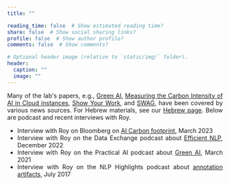 ```yaml
---
title: ""

reading_time: false  # Show estimated reading time?
share: false  # Show social sharing links?
profile: false  # Show author profile?
comments: false  # Show comments?

# Optional header image (relative to `static/img/` folder).
header:
  caption: ""
  image: ""
---
```


<div style="text-align:justify">
Many of the lab's papers, e.g., <a href="../publication/greenai/">Green AI</a>, <a href="../publication/carbon/">Measuring the Carbon Intensity of AI in Cloud instances</a>, <a href="../publication/showyourwork/">Show Your Work</a>, and <a href="../publication/SWAG/">SWAG</a>, have been covered by various news sources. For Hebrew materials, see our <a href="../author/רועי-שוורץ/">Hebrew page</a>. Below are podcast and recent interviews with Roy.
<ul>
<li>Interview with Roy on Bloomberg on <a href="https://www.bloomberg.com/news/articles/2023-03-09/how-much-energy-do-ai-and-chatgpt-use-no-one-knows-for-sure#xj4y7vzkg?leadSource=uverify%20wall" target="_blank" rel="noopener noreferrer">AI Carbon footprint</a>, March 2023</li>
<li>Interview with Roy on the Data Exchange podcast about <a href="https://thedataexchange.media/efficient-methods-for-natural-language-processing/" target="_blank" rel="noopener noreferrer">Efficient NLP</a>, December 2022</li>
<li>Interview with Roy on the Practical AI podcast about <a href="https://changelog.com/practicalai/124" target="_blank" rel="noopener noreferrer">Green AI</a>, March 2021</li>
<li>Interview with Roy on the NLP Highlights podcast about <a href="https://soundcloud.com/nlp-highlights/32-the-effect-of-different-writing-tasks-on-linguistic-style-with-roy-schwartz" target="_blank" rel="noopener noreferrer">annotation artifacts</a>, July 2017</li>
</ul>

